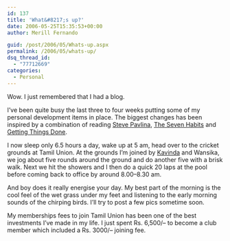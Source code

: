 ```yaml
---
id: 137
title: 'What&#8217;s up?'
date: 2006-05-25T15:35:53+00:00
author: Merill Fernando

guid: /post/2006/05/Whats-up.aspx
permalink: /2006/05/whats-up/
dsq_thread_id:
  - "77712669"
categories:
  - Personal
---
```

<p>Wow. I just remembered that I had a blog.</p>
<p>I&rsquo;ve been quite busy the last three to four weeks putting some of my personal development items in place. The biggest changes has been inspired by a combination of reading <a href="http://www.stevepavlina.com/blog">Steve Pavlina</a>, <a href="http://www.amazon.com/exec/obidos/tg/detail/-/0671708635?v=glance">The Seven Habits</a> and <a href="http://www.davidco.com/">Getting Things Done</a>.</p>
<p>I now sleep only 6.5 hours a day, wake up at 5 am, head over to the cricket grounds at Tamil Union. At the grounds I&rsquo;m joined by <a href="http://www.kavinda.net/">Kavinda</a> and Wansika, we jog about five rounds around the ground and do another five with a brisk walk. Next we hit the showers and I then do a quick 20 laps at the pool before coming back to office by around 8.00&ndash;8.30 am.</p>
<p>And boy does it really energise your day. My best part of the&nbsp;morning is the cool feel of the wet grass under my feet and&nbsp;listening to the early morning sounds of the chirping birds. I&rsquo;ll try to post a few pics sometime soon.</p>
<p>My memberships fees to join Tamil Union has been one of the best investments I&rsquo;ve made in my life. I just spent Rs. 6,500/&ndash; to become a club member which included a Rs. 3000/&ndash; joining fee. </p>